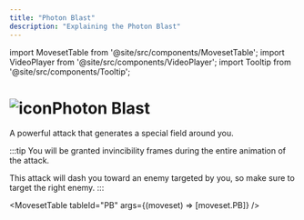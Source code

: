 ```yaml
---
title: "Photon Blast"
description: "Explaining the Photon Blast"
---
```


import MovesetTable from '@site/src/components/MovesetTable';
import VideoPlayer from '@site/src/components/VideoPlayer';
import Tooltip from '@site/src/components/Tooltip';

# <img src="/PA/38px-PhotonBlast.png" alt="icon" className="heading-icon"/>Photon Blast
A powerful attack that generates a special field around you.

:::tip
You will be granted invincibility frames during the entire animation of the attack.

This attack will dash you toward an enemy targeted by you, so make sure to target the right enemy.
:::

<VideoPlayer src="/PA/PB.webm" />

<MovesetTable tableId="PB" args={(moveset) => [moveset.PB]} />